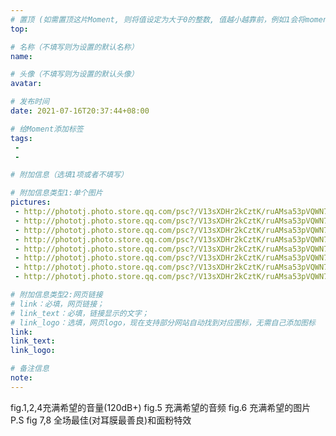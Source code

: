 ```yaml
---
# 置顶 (如需置顶这片Moment, 则将值设定为大于0的整数, 值越小越靠前，例如1会将moment放在最顶端)
top: 

# 名称（不填写则为设置的默认名称）
name: 

# 头像（不填写则为设置的默认头像）
avatar:

# 发布时间
date: 2021-07-16T20:37:44+08:00

# 给Moment添加标签
tags:
 -
 -

# 附加信息（选填1项或者不填写）

# 附加信息类型1:单个图片
pictures:
 - http://phototj.photo.store.qq.com/psc?/V13sXDHr2kCztK/ruAMsa53pVQWN7FLK88i5hQxjXiwTCJ2I01IP8vAKcsSfgOT8V5Is2e3Iw5lZK1jitut4rElMag2zacF*IUpB7kx5DWwZFSxrZT4BUaBavs!/b&bo=OAQkCTgEJAkRECc!
 - http://phototj.photo.store.qq.com/psc?/V13sXDHr2kCztK/ruAMsa53pVQWN7FLK88i5hQxjXiwTCJ2I01IP8vAKctTcM.ZNn0qjs4al6nEZgqjmE8oovvYhxFg3Z8pix*KJyI9wql71vCCL**v06W.Nqs!/b&bo=OAQkCTgEJAkRECc!
 - http://phototj.photo.store.qq.com/psc?/V13sXDHr2kCztK/ruAMsa53pVQWN7FLK88i5hQxjXiwTCJ2I01IP8vAKcsQNucsxYGCdgPD8qSKH6*KM0F.eY7SGM36j7Kn6nKL4Rlb28KGB3oWQqx.IKdVluc!/b&bo=CAKuAwgCrgMRECc!
 - http://phototj.photo.store.qq.com/psc?/V13sXDHr2kCztK/ruAMsa53pVQWN7FLK88i5nFObrq.3AUEB*Fb1IpVPhsP0u*eknGB7CpCMY5Z63vthBOjt39zMpCgrd01xgJbhZkounBrmTBile8jtUtXTEo!/b&bo=OASjATgEowERECc!
 - http://phototj.photo.store.qq.com/psc?/V13sXDHr2kCztK/ruAMsa53pVQWN7FLK88i5nFObrq.3AUEB*Fb1IpVPht1hdkkXpMaFX614l6.r4VGIUtyMcqifaENED94.qx.lJxrxiLf9BEghYkydqZVqA0!/b&bo=OAQkCTgEJAkRECc!
 - http://phototj.photo.store.qq.com/psc?/V13sXDHr2kCztK/ruAMsa53pVQWN7FLK88i5nFObrq.3AUEB*Fb1IpVPhvmodSos8z00M1KxKVxWfOh9Bf01oVU6NJW7cRyHpw1.DjhqG5d8mmdlMTLZnYwbug!/b&bo=VQg*BlUIPwYRECc!
 - http://phototj.photo.store.qq.com/psc?/V13sXDHr2kCztK/ruAMsa53pVQWN7FLK88i5nFObrq.3AUEB*Fb1IpVPhubYBzV2iUTx6YERS5Y62wn1zbj43eTFtUXPrfONkBLm5yd3t7zUUGLwaVpcBTKIfU!/b&bo=VQg*BlUIPwYRECc!
 - http://phototj.photo.store.qq.com/psc?/V13sXDHr2kCztK/ruAMsa53pVQWN7FLK88i5vP*T7iCviJVecmmBBNtUqxu.Zh854e.D2Rdr9COSHnEHN.eyJDdNyY9HqaPHn2uSX1Tc1US0*xNuiklRXv9cuE!/b&bo=VQg*BlUIPwYRECc!

# 附加信息类型2:网页链接
# link：必填，网页链接；
# link_text：必填，链接显示的文字；
# link_logo：选填，网页logo，现在支持部分网站自动找到对应图标，无需自己添加图标
link:
link_text:
link_logo:

# 备注信息
note:
---
```


fig.1,2,4充满希望的音量(120dB+)
fig.5 充满希望的音频
fig.6 充满希望的图片
P.S fig 7,8 全场最佳(对耳膜最善良)和面粉特效
